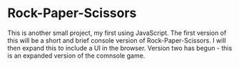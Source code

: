 # Rock-Paper-Scissors

This is another small project, my first using JavaScript.
The first version of this will be a short and brief console version of Rock-Paper-Scissors.
I will then expand this to include a UI in the browser.
Version two has begun - this is an expanded version of the comnsole game.